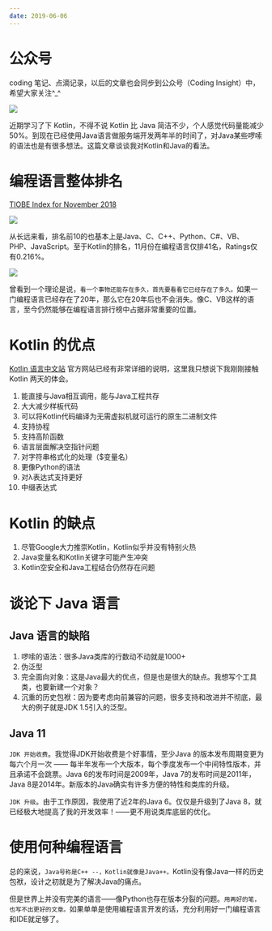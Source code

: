```yaml
---
date: 2019-06-06
---
```


# 公众号

coding 笔记、点滴记录，以后的文章也会同步到公众号（Coding Insight）中，希望大家关注^_^

![](http://yano.oss-cn-beijing.aliyuncs.com/2019-07-29-qrcode_for_gh_a26ce4572791_258.jpg)

近期学习了下 Kotlin，不得不说 Kotlin 比 Java 简洁不少，个人感觉代码量能减少 50%。到现在已经使用Java语言做服务端开发两年半的时间了，对Java某些啰嗦的语法也是有很多想法。这篇文章谈谈我对Kotlin和Java的看法。

# 编程语言整体排名

[TIOBE Index for November 2018][1]

![][2]

从长远来看，排名前10的也基本上是Java、C、C++、Python、C#、VB、PHP、JavaScript。至于Kotlin的排名，11月份在编程语言仅排41名，Ratings仅有0.216%。

![][3]

曾看到一个理论是说，`看一个事物还能存在多久，首先要看看它已经存在了多久。`如果一门编程语言已经存在了20年，那么它在20年后也不会消失。像C、VB这样的语言，至今仍然能够在编程语言排行榜中占据非常重要的位置。

# Kotlin 的优点

[Kotlin 语言中文站][4] 官方网站已经有非常详细的说明，这里我只想说下我刚刚接触Kotlin 两天的体会。

1. 能直接与Java相互调用，能与Java工程共存
2. 大大减少样板代码
3. 可以将Kotlin代码编译为无需虚拟机就可运行的原生二进制文件
4. 支持协程
5. 支持高阶函数
6. 语言层面解决空指针问题
7. 对字符串格式化的处理（$变量名）
8. 更像Python的语法
9. 对λ表达式支持更好
10. 中缀表达式

# Kotlin 的缺点

1. 尽管Google大力推崇Kotlin，Kotlin似乎并没有特别火热
2. Java变量名和Kotlin关键字可能产生冲突
3. Kotlin空安全和Java工程结合仍然存在问题

# 谈论下 Java 语言

## Java 语言的缺陷

1. 啰嗦的语法：很多Java类库的行数动不动就是1000+
2. 伪泛型
3. 完全面向对象：这是Java最大的优点，但是也是很大的缺点。我想写个工具类，也要新建一个对象？
4. 沉重的历史包袱：因为要考虑向前兼容的问题，很多支持和改进并不彻底，最大的例子就是JDK 1.5引入的泛型。

## Java 11

`JDK 开始收费`。我觉得JDK开始收费是个好事情，至少Java 的版本发布周期变更为每六个月一次 —— 每半年发布一个大版本，每个季度发布一个中间特性版本，并且承诺不会跳票。Java 6的发布时间是2009年，Java 7的发布时间是2011年，Java 8是2014年。新版本的Java确实有许多方便的特性和类库的升级。

`JDK 升级`。由于工作原因，我使用了近2年的Java 6。仅仅是升级到了Java 8，就已经极大地提高了我的开发效率！——更不用说类库底层的优化。

# 使用何种编程语言

总的来说，`Java号称是C++ --，Kotlin就像是Java++。`Kotlin没有像Java一样的历史包袱，设计之初就是为了解决Java的痛点。

但是世界上并没有完美的语言——像Python也存在版本分裂的问题。`用再好的笔，也写不出更好的文章。`如果单单是使用编程语言开发的话，充分利用好一门编程语言和IDE就足够了。

  [1]: https://www.tiobe.com/tiobe-index/
  [2]: http://static.zybuluo.com/Yano/k915xqyy14t54iepuqqwvzzj/image.png
  [3]: http://static.zybuluo.com/Yano/u56742co2xwpi7jw6z5tlkj6/image.png
  [4]: https://www.kotlincn.net/
